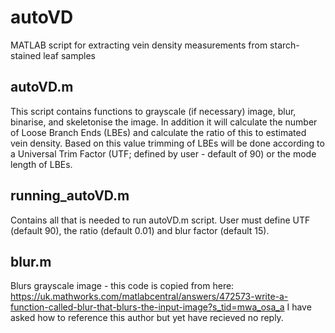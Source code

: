# autoVD
MATLAB script for extracting vein density measurements from starch-stained leaf samples


## autoVD.m
This script contains functions to grayscale (if necessary) image, blur, binarise, and skeletonise the image. In addition it will calculate the number of Loose Branch Ends (LBEs) and calculate the ratio of this to estimated vein density. Based on this value trimming of LBEs will be done according to a Universal Trim Factor (UTF; defined by user - default of 90) or the mode length of LBEs.

## running_autoVD.m
Contains all that is needed to run autoVD.m script. User must define UTF (default 90), the ratio (default 0.01) and blur factor (default 15).

## blur.m
Blurs grayscale image - this code is copied from here:
https://uk.mathworks.com/matlabcentral/answers/472573-write-a-function-called-blur-that-blurs-the-input-image?s_tid=mwa_osa_a
I have asked how to reference this author but yet have recieved no reply.
